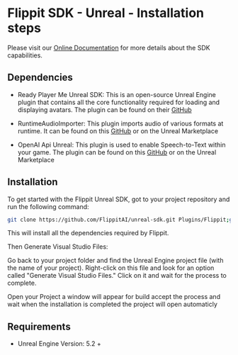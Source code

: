 # Flippit SDK - Unreal - Installation steps

Please visit our [Online Documentation](https://www.notion.so/flippitai/Unreal-SDK-WIP-c44d9ddbbeb94a72b15be3e174e49c1a) for more details about the SDK capabilities.


## Dependencies

- Ready Player Me Unreal SDK: This is an open-source Unreal Engine plugin that contains all the core functionality required for loading and displaying avatars. The plugin can be found on their [GitHub](https://github.com/readyplayerme/rpm-unreal-sdk/)
- RuntimeAudioImporter: This plugin imports audio of various formats at runtime. It can be found on this [GitHub](https://github.com/gtreshchev/RuntimeAudioImporter/) or on the Unreal Marketplace
     
- OpenAI Api Unreal: This plugin is used to enable Speech-to-Text within your game. The plugin can be found on this [GitHub](https://github.com/KellanM/OpenAI-Api-Unreal) or on the Unreal Marketplace
     
## Installation
To get started with the Flippit Unreal SDK, got to your project repository and run the following command:
```bash
git clone https://github.com/FlippitAI/unreal-sdk.git Plugins/Flippit;git clone https://github.com/gtreshchev/RuntimeAudioImporter.git Plugins/RuntimeAudioImporter;git clone https://github.com/KellanM/OpenAI-Api-Unreal.git Plugins/OpenAIAPI;git clone https://github.com/readyplayerme/rpm-unreal-sdk.git Plugins/ReadyPlayerMe;git clone https://github.com/rdeioris/glTFRuntime.git Plugins/glTFRuntime;
```
This will install all the dependencies required by Flippit.

Then Generate Visual Studio Files: 

Go back to your project folder and find the Unreal Engine project file (with the name of your project). 
Right-click on this file and look for an option called "Generate Visual Studio Files." Click on it and wait for the process to complete. 

Open your Project a window will appear for build accept the process and wait 
when the installation is completed the project will open automaticly
## Requirements
- Unreal Engine Version: 5.2 +
